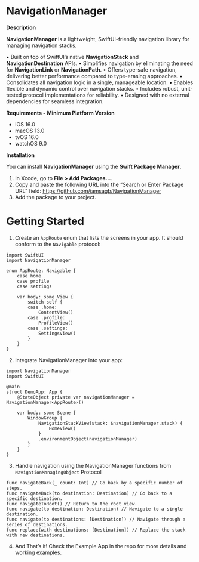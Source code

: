 # **NavigationManager**

**Description**

**NavigationManager** is a lightweight, SwiftUI-friendly navigation library for managing navigation stacks.

•  Built on top of SwiftUI’s native **NavigationStack** and **NavigationDestination** APIs.
•  Simplifies navigation by eliminating the need for **NavigationLink** or **NavigationPath**.
•  Offers type-safe navigation, delivering better performance compared to type-erasing approaches.
•  Consolidates all navigation logic in a single, manageable location.
•  Enables flexible and dynamic control over navigation stacks.
•  Includes robust, unit-tested protocol implementations for reliability.
•  Designed with no external dependencies for seamless integration.



**Requirements -** **Minimum Platform Version**

 - iOS  16.0 
 - macOS  13.0
 -  tvOS  16.0 
 - watchOS  9.0


**Installation**

 
You can install **NavigationManager** using the **Swift Package Manager**.

1.  In Xcode, go to **File > Add Packages…**.
2.  Copy and paste the following URL into the “Search or Enter Package URL” field:
https://github.com/iamsagb/NavigationManager
3.  Add the package to your project.


# Getting Started

1. Create an `AppRoute` enum that lists the screens in your app. It should conform to the `Navigable` protocol: 


```
import SwiftUI
import NavigationManager

enum AppRoute: Navigable {
    case home
    case profile
    case settings

    var body: some View {
        switch self {
        case .home:
            ContentView()
        case .profile:
            ProfileView()
        case .settings:
            SettingsView()
        }
    }
}
```

2. Integrate NavigationManager into your app:
```
import NavigationManager
import SwiftUI

@main
struct DemoApp: App {
    @StateObject private var navigationManager = NavigationManager<AppRoute>()

    var body: some Scene {
        WindowGroup {
            NavigationStackView(stack: $navigationManager.stack) {
                HomeView()
            }
            .environmentObject(navigationManager)
        }
    }
}
```

3. Handle navigation using the NavigationManager functions from `NavigationManagingObject` Protocol

```
func navigateBack(_ count: Int) // Go back by a specific number of steps.
func navigateBack(to destination: Destination) // Go back to a specific destination.
func navigateToRoot() // Return to the root view.
func navigate(to destination: Destination) // Navigate to a single destination.
func navigate(to destinations: [Destination]) // Navigate through a series of destinations.
func replace(with destinations: [Destination]) // Replace the stack with new destinations.
```

4. And That’s it! Check the Example App in the repo for more details and working examples.
